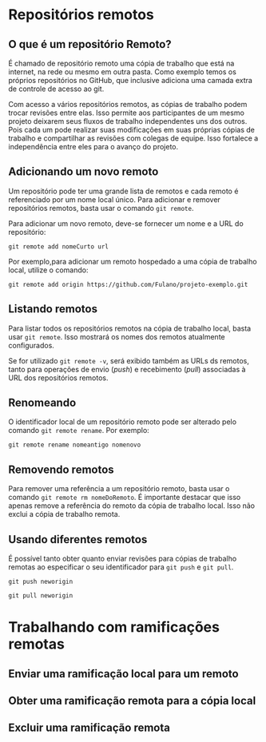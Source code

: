 # Repositórios remotos

## O que é um repositório Remoto?

É chamado de repositório remoto uma cópia de trabalho que está na internet, na rede ou mesmo em outra pasta. Como exemplo temos os próprios repositórios no GitHub, que inclusive adiciona uma camada extra de controle de acesso ao git.

Com acesso a vários repositórios remotos, as cópias de trabalho podem trocar revisões entre elas. Isso permite aos participantes de um mesmo projeto deixarem seus fluxos de trabalho independentes uns dos outros. Pois cada um pode realizar suas modificações em  suas próprias cópias de trabalho e compartilhar as revisões com colegas de equipe. Isso fortalece a independência entre eles para o avanço do projeto.

## Adicionando um novo remoto

Um repositório pode ter uma grande lista de remotos e cada remoto é referenciado por um nome local único. Para adicionar e remover repositórios remotos, basta usar o comando `git remote`.

Para adicionar um novo remoto, deve-se fornecer um nome e a URL do repositório:

```
git remote add nomeCurto url
```

Por exemplo,para adicionar um remoto hospedado a uma cópia de trabalho local, utilize o comando:

```
git remote add origin https://github.com/Fulano/projeto-exemplo.git
```

## Listando remotos
Para listar todos os repositórios remotos na cópia de trabalho local, basta usar `git remote`. Isso mostrará os nomes dos remotos atualmente configurados.

Se for utilizado `git remote -v`, será exibido também as URLs ds remotos, tanto para operações de envio (_push_) e recebimento (_pull_) associadas à URL dos repositórios remotos.

## Renomeando
O identificador local de um repositório remoto pode ser alterado pelo comando `git remote rename`. Por exemplo:

```
git remote rename nomeantigo nomenovo
```

## Removendo remotos
Para remover uma referência a um repositório remoto, basta usar o comando `git remote rm nomeDoRemoto`. É importante destacar que isso apenas remove a referência do remoto da cópia de trabalho local. Isso não exclui a cópia de trabalho remota.

## Usando diferentes remotos
É possível tanto obter quanto enviar revisões para cópias de trabalho remotas ao especificar o seu identificador para `git push` e `git pull`.

```
git push neworigin
```
```
git pull neworigin
```

# Trabalhando com ramificações remotas
## Enviar uma ramificação local para um remoto
## Obter uma ramificação remota para a cópia local
## Excluir uma ramificação remota

